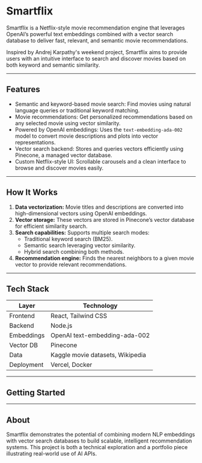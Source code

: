# Smartflix

Smartflix is a Netflix-style movie recommendation engine that leverages OpenAI’s powerful text embeddings combined with a vector search database to deliver fast, relevant, and semantic movie recommendations.

Inspired by Andrej Karpathy's weekend project, Smartflix aims to provide users with an intuitive interface to search and discover movies based on both keyword and semantic similarity.

---

## Features

- Semantic and keyword-based movie search: Find movies using natural language queries or traditional keyword matching.
- Movie recommendations: Get personalized recommendations based on any selected movie using vector similarity.
- Powered by OpenAI embeddings: Uses the `text-embedding-ada-002` model to convert movie descriptions and plots into vector representations.
- Vector search backend: Stores and queries vectors efficiently using Pinecone, a managed vector database.
- Custom Netflix-style UI: Scrollable carousels and a clean interface to browse and discover movies easily.

---

## How It Works

1. **Data vectorization:** Movie titles and descriptions are converted into high-dimensional vectors using OpenAI embeddings.
2. **Vector storage:** These vectors are stored in Pinecone’s vector database for efficient similarity search.
3. **Search capabilities:** Supports multiple search modes:
   - Traditional keyword search (BM25).
   - Semantic search leveraging vector similarity.
   - Hybrid search combining both methods.
4. **Recommendation engine:** Finds the nearest neighbors to a given movie vector to provide relevant recommendations.

---

## Tech Stack

| Layer       | Technology                    |
| ----------- | ----------------------------- |
| Frontend    | React, Tailwind CSS           |
| Backend     | Node.js                      |
| Embeddings  | OpenAI text-embedding-ada-002 |
| Vector DB   | Pinecone                     |
| Data        | Kaggle movie datasets, Wikipedia |
| Deployment  | Vercel, Docker               |

---

## Getting Started


---

## About

Smartflix demonstrates the potential of combining modern NLP embeddings with vector search databases to build scalable, intelligent recommendation systems. This project is both a technical exploration and a portfolio piece illustrating real-world use of AI APIs.
